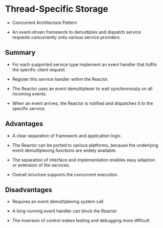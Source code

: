 # Thread-Specific Storage

* Concurrent Architecture Pattern

* An event-driven framework to demultiplex and dispatch service requests concurrently onto various service providers.

## Summary

* For each supported service type implement an event handler that fulfils the specific client request.

* Register this service handler within the Reactor.

* The Reactor uses an event demultiplexer to wait synchronously on all incoming events.

* When an event arrives, the Reactor is notified and dispatches it to the specific service.

## Advantages

* A clear separation of framework and application logic.

* The Reactor can be ported to various platforms, because the underlying event demultiplexing functions are widely available.

* The separation of interface and implementation enables easy adaption or extension of the services.

* Overall structure supports the concurrent execution.

## Disadvantages

* Requires an event demultiplexing system call.

* A long-running event handler can block the Reactor.

* The inversion of control makes testing and debugging more difficult.
